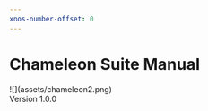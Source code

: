 ```yaml
---
xnos-number-offset: 0
---
```

<div class="cover">
  <h1 class="title">Chameleon Suite Manual</h1>
  <div class="image">![](assets/chameleon2.png)</div>
  <span class="version">Version 1.0.0</span>
</div>

<div class="pb"></div>
